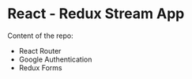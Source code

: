# React - Redux Stream App

Content of the repo:

- React Router
- Google Authentication
- Redux Forms
